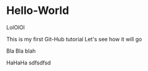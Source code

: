 # Hello-World

LolOlOl


This is my first Git-Hub tutorial
Let's see how it will go

Bla Bla blah

HaHaHa
sdfsdfsd
